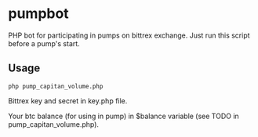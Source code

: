 # pumpbot
PHP bot for participating in pumps on bittrex exchange. Just run this script before a pump's start.

## Usage
`php pump_capitan_volume.php`

Bittrex key and secret in key.php file.

Your btc balance (for using in pump) in $balance variable (see TODO in pump_capitan_volume.php).

